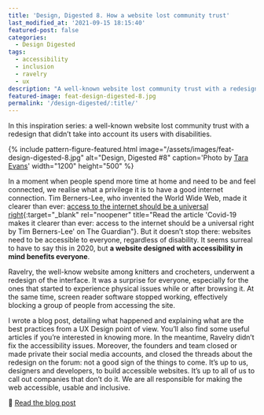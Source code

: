 ```yaml
---
title: 'Design, Digested 8. How a website lost community trust'
last_modified_at: '2021-09-15 18:15:40'
featured-post: false
categories:
  - Design Digested
tags:
  - accessibility
  - inclusion
  - ravelry
  - ux
description: "A well-known website lost community trust with a redesign that didn't take into account its users with disabilities."
featured-image: feat-design-digested-8.jpg
permalink: '/design-digested/:title/'
---
```

<p class="lead">In this inspiration series: a well-known website lost community trust with a redesign that didn’t take into account its users with disabilities.</p>

<!--more-->

{% include pattern-figure-featured.html image="/assets/images/feat-design-digested-8.jpg" alt="Design, Digested #8" caption='Photo by <a href="https://unsplash.com/photos/IcvR0jFbsz0" target="_blank" rel="noopener">Tara Evans</a>' width="1200" height="500" %}

In a moment when people spend more time at home and need to be and feel connected, we realise what a privilege it is to have a good internet connection. Tim Berners-Lee, who invented the World Wide Web, made it clearer than ever: [access to the internet should be a universal right](https://www.theguardian.com/commentisfree/2020/jun/04/covid-19-internet-universal-right-lockdown-online){:target="_blank" rel="noopener" title="Read the article 'Covid-19 makes it clearer than ever: access to the internet should be a universal right by Tim Berners-Lee' on The Guardian"}. But it doesn’t stop there: websites need to be accessible to everyone, regardless of disability. It seems surreal to have to say this in 2020, but **a website designed with accessibility in mind benefits everyone**.

Ravelry, the well-know website among knitters and crocheters, underwent a redesign of the interface. It was a surprise for everyone, especially for the ones that started to experience physical issues while or after browsing it. At the same time, screen reader software stopped working, effectively blocking a group of people from accessing the site.

I wrote a blog post, detailing what happened and explaining what are the best practices from a UX Design point of view. You’ll also find some useful articles if you’re interested in knowing more. In the meantime, Ravelry didn’t fix the accessibility issues. Moreover, the founders and team closed or made private their social media accounts, and closed the threads about the redesign on the forum: not a good sign of the things to come. It’s up to us, designers and developers, to build accessible websites. It’s up to all of us to call out companies that don’t do it. We are all responsible for making the web accessible, usable and inclusive.

<p class="detached">🔗 <a href="/design/ravelry-rebranding/">Read the blog post</a></p>
